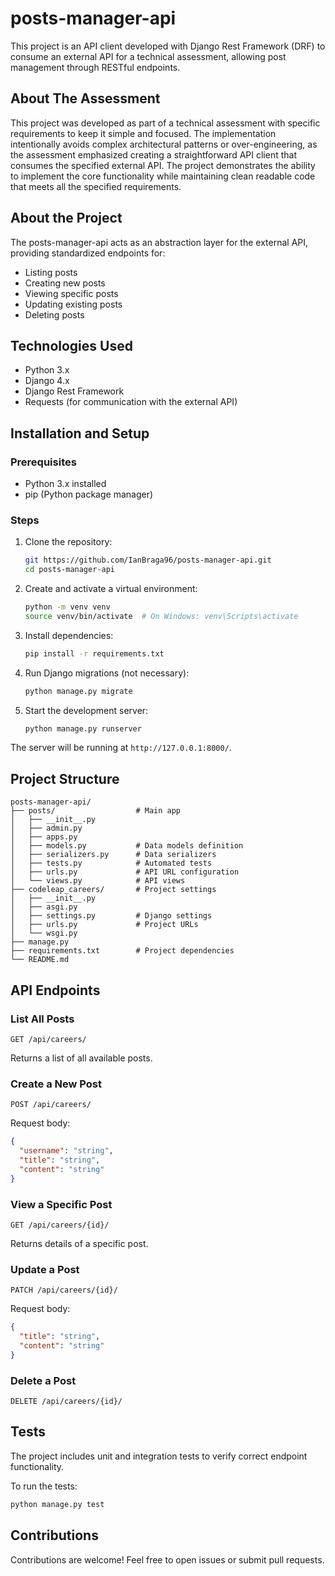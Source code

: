 # posts-manager-api

This project is an API client developed with Django Rest Framework (DRF) to consume an external API for a technical assessment, allowing post management through RESTful endpoints.

## About The Assessment

This project was developed as part of a technical assessment with specific requirements to keep it simple and focused. The implementation intentionally avoids complex architectural
patterns or over-engineering, as the assessment emphasized creating a straightforward API client that consumes the specified external API. The project demonstrates the ability to
implement the core functionality while maintaining clean readable code that meets all the specified requirements.

## About the Project

The posts-manager-api acts as an abstraction layer for the external API, providing standardized endpoints for:

- Listing posts
- Creating new posts
- Viewing specific posts
- Updating existing posts
- Deleting posts

## Technologies Used

- Python 3.x
- Django 4.x
- Django Rest Framework
- Requests (for communication with the external API)

## Installation and Setup

### Prerequisites

- Python 3.x installed
- pip (Python package manager)

### Steps

1. Clone the repository:

   ```bash
   git https://github.com/IanBraga96/posts-manager-api.git
   cd posts-manager-api
   ```

2. Create and activate a virtual environment:

   ```bash
   python -m venv venv
   source venv/bin/activate  # On Windows: venv\Scripts\activate
   ```

3. Install dependencies:

   ```bash
   pip install -r requirements.txt
   ```

4. Run Django migrations (not necessary):

   ```bash
   python manage.py migrate
   ```

5. Start the development server:
   ```bash
   python manage.py runserver
   ```

The server will be running at `http://127.0.0.1:8000/`.

## Project Structure

```
posts-manager-api/
├── posts/                  # Main app
│   ├── __init__.py
│   ├── admin.py
│   ├── apps.py
│   ├── models.py           # Data models definition
│   ├── serializers.py      # Data serializers
│   ├── tests.py            # Automated tests
│   ├── urls.py             # API URL configuration
│   └── views.py            # API views
├── codeleap_careers/       # Project settings
│   ├── __init__.py
│   ├── asgi.py
│   ├── settings.py         # Django settings
│   ├── urls.py             # Project URLs
│   └── wsgi.py
├── manage.py
├── requirements.txt        # Project dependencies
└── README.md
```

## API Endpoints

### List All Posts

```
GET /api/careers/
```

Returns a list of all available posts.

### Create a New Post

```
POST /api/careers/
```

Request body:

```json
{
  "username": "string",
  "title": "string",
  "content": "string"
}
```

### View a Specific Post

```
GET /api/careers/{id}/
```

Returns details of a specific post.

### Update a Post

```
PATCH /api/careers/{id}/
```

Request body:

```json
{
  "title": "string",
  "content": "string"
}
```

### Delete a Post

```
DELETE /api/careers/{id}/
```

## Tests

The project includes unit and integration tests to verify correct endpoint functionality.

To run the tests:

```bash
python manage.py test
```

## Contributions

Contributions are welcome! Feel free to open issues or submit pull requests.

